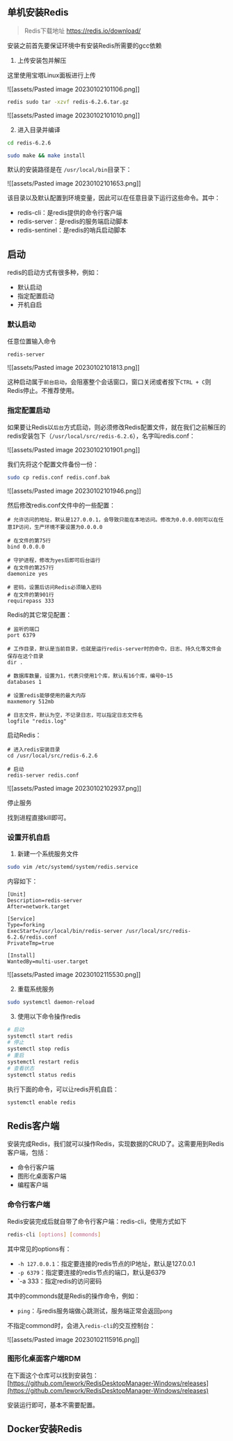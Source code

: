 ## 单机安装Redis


> Redis下载地址 https://redis.io/download/

安装之前首先要保证环境中有安装Redis所需要的gcc依赖

1. 上传安装包并解压

这里使用宝塔Linux面板进行上传

![[assets/Pasted image 20230102101106.png]]

```bash
redis sudo tar -xzvf redis-6.2.6.tar.gz
```

![[assets/Pasted image 20230102101010.png]]

2. 进入目录并编译

```bash
cd redis-6.2.6

sudo make && make install
```
默认的安装路径是在 `/usr/local/bin`目录下：

![[assets/Pasted image 20230102101653.png]]

该目录以及默认配置到环境变量，因此可以在任意目录下运行这些命令。其中：
-   redis-cli：是redis提供的命令行客户端    
-   redis-server：是redis的服务端启动脚本
-   redis-sentinel：是redis的哨兵启动脚本


## 启动

redis的启动方式有很多种，例如：

-   默认启动
-   指定配置启动
-   开机自启

### 默认启动

任意位置输入命令

```bash
redis-server
```

![[assets/Pasted image 20230102101813.png]]

这种启动属于`前台启动`，会阻塞整个会话窗口，窗口关闭或者按下`CTRL + C`则Redis停止。不推荐使用。

### 指定配置启动

如果要让Redis以`后台`方式启动，则必须修改Redis配置文件，就在我们之前解压的redis安装包下（`/usr/local/src/redis-6.2.6`），名字叫redis.conf：

![[assets/Pasted image 20230102101901.png]]

我们先将这个配置文件备份一份：

```bash
sudo cp redis.conf redis.conf.bak
```

![[assets/Pasted image 20230102101946.png]]

然后修改redis.conf文件中的一些配置：

```
# 允许访问的地址，默认是127.0.0.1，会导致只能在本地访问。修改为0.0.0.0则可以在任意IP访问，生产环境不要设置为0.0.0.0

# 在文件的第75行
bind 0.0.0.0

# 守护进程，修改为yes后即可后台运行
# 在文件的第257行
daemonize yes 

# 密码，设置后访问Redis必须输入密码
# 在文件的第901行
requirepass 333
```

Redis的其它常见配置：

```
# 监听的端口
port 6379

# 工作目录，默认是当前目录，也就是运行redis-server时的命令，日志、持久化等文件会保存在这个目录
dir .

# 数据库数量，设置为1，代表只使用1个库，默认有16个库，编号0~15
databases 1

# 设置redis能够使用的最大内存
maxmemory 512mb

# 日志文件，默认为空，不记录日志，可以指定日志文件名
logfile "redis.log"
```

启动Redis：

```
# 进入redis安装目录 
cd /usr/local/src/redis-6.2.6

# 启动
redis-server redis.conf
```

![[assets/Pasted image 20230102102937.png]]

停止服务

找到进程直接kill即可。

### 设置开机自启

1. 新建一个系统服务文件

```bash
sudo vim /etc/systemd/system/redis.service
```

内容如下：

```
[Unit]
Description=redis-server
After=network.target

[Service]
Type=forking
ExecStart=/usr/local/bin/redis-server /usr/local/src/redis-6.2.6/redis.conf
PrivateTmp=true

[Install]
WantedBy=multi-user.target
```

![[assets/Pasted image 20230102115530.png]]


2.  重载系统服务

```bash
sudo systemctl daemon-reload
```

3. 使用以下命令操作redis

```bash
# 启动
systemctl start redis
# 停止
systemctl stop redis
# 重启
systemctl restart redis
# 查看状态
systemctl status redis
```

执行下面的命令，可以让redis开机自启：

```bash
systemctl enable redis
```

## Redis客户端

安装完成Redis，我们就可以操作Redis，实现数据的CRUD了。这需要用到Redis客户端，包括：

-   命令行客户端    
-   图形化桌面客户端
-   编程客户端

### 命令行客户端

Redis安装完成后就自带了命令行客户端：redis-cli，使用方式如下

```bash
redis-cli [options] [commonds]
```

其中常见的options有：

-   `-h 127.0.0.1`：指定要连接的redis节点的IP地址，默认是127.0.0.1
-   `-p 6379`：指定要连接的redis节点的端口，默认是6379
-   `-a 333：指定redis的访问密码

其中的commonds就是Redis的操作命令，例如：

-   `ping`：与redis服务端做心跳测试，服务端正常会返回`pong`

不指定commond时，会进入`redis-cli`的交互控制台：

![[assets/Pasted image 20230102115916.png]]

###  图形化桌面客户端RDM

在下面这个仓库可以找到安装包：[https://github.com/lework/RedisDesktopManager-Windows/releases](https://github.com/lework/RedisDesktopManager-Windows/releases)

安装运行即可，基本不需要配置。


## Docker安装Redis



